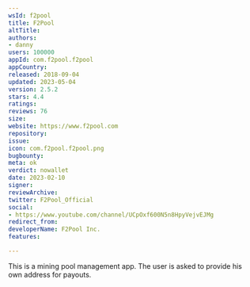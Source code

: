 ```yaml
---
wsId: f2pool
title: F2Pool
altTitle: 
authors:
- danny
users: 100000
appId: com.f2pool.f2pool
appCountry: 
released: 2018-09-04
updated: 2023-05-04
version: 2.5.2
stars: 4.4
ratings: 
reviews: 76
size: 
website: https://www.f2pool.com
repository: 
issue: 
icon: com.f2pool.f2pool.png
bugbounty: 
meta: ok
verdict: nowallet
date: 2023-02-10
signer: 
reviewArchive: 
twitter: F2Pool_Official
social:
- https://www.youtube.com/channel/UCpOxf600N5n8HpyVejvEJMg
redirect_from: 
developerName: F2Pool Inc.
features: 

---
```


This is a mining pool management app. The user is asked to provide his own address for payouts.